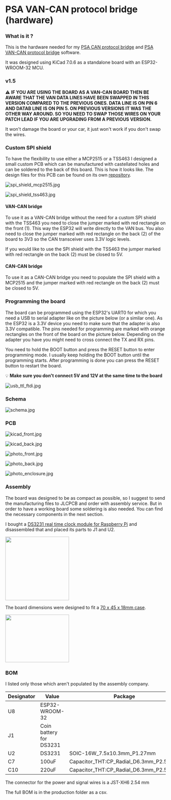 # PSA VAN-CAN protocol bridge (hardware)

### What is it ?
This is the hardware needed for my [PSA CAN protocol bridge][psacanbridge] and [PSA VAN-CAN protocol bridge][psavancanbridge] software.

It was designed using KiCad 7.0.6 as a standalone board with an ESP32-WROOM-32 MCU.

### v1.5

:warning: **IF YOU ARE USING THE BOARD AS A VAN-CAN BOARD THEN BE AWARE THAT THE VAN DATA LINES HAVE BEEN SWAPPED IN THIS VERSION COMPARED TO THE PREVIOUS ONES. DATA LINE IS ON PIN 6 AND DATAB LINE IS ON PIN 5. ON PREVIOUS VERSIONS IT WAS THE OTHER WAY AROUND. SO YOU NEED TO SWAP THOSE WIRES ON YOUR PATCH LEAD IF YOU ARE UPGRADING FROM A PREVIOUS VERSION.**

It won't damage the board or your car, it just won't work if you don't swap the wires.

### Custom SPI shield

To have the flexibility to use either a MCP2515 or a TSS463 I designed a small custom PCB which can be manufactured with castellated holes and can be soldered to the back of this board. This is how it looks like. The design files for this PCB can be found on its own [repository][vancanspishield].

![spi_shield_mcp2515.jpg](https://github.com/morcibacsi/PSAVanCanBridgeHW/blob/v1.5/images/spi_shield_mcp2515.jpg)

![spi_shield_tss463.jpg](https://github.com/morcibacsi/PSAVanCanBridgeHW/blob/v1.5/images/spi_shield_tss463.jpg)

#### VAN-CAN bridge

To use it as a VAN-CAN bridge without the need for a custom SPI shield with the TSS463 you need to close the jumper marked with red rectangle on the front (1). This way the ESP32 will write directly to the VAN bus. You also need to close the jumper marked with red rectangle on the back (2) of the board to 3V3 so the CAN transceiver uses 3.3V logic levels.

If you would like to use the SPI shield with the TSS463 the jumper marked with red rectangle on the back (2) must be closed to 5V.

#### CAN-CAN bridge

To use it as a CAN-CAN bridge you need to populate the SPI shield with a MCP2515 and the jumper marked with red rectangle on the back (2) must be closed to 5V.

### Programming the board

The board can be programmed using the ESP32's UART0 for which you need a USB to serial adapter like on the picture below (or a similar one). As the ESP32 is a 3.3V device you need to make sure that the adapter is also 3.3V compatible.
The pins needed for programming are marked with orange rectangles on the front of the board on the picture below. Depending on the adapter you have you might need to cross connect the TX and RX pins.

You need to hold the BOOT button and press the RESET button to enter programming mode. I usually keep holding the BOOT button until the programming starts. After programming is done you can press the RESET button to restart the board.

💡 **Make sure you don't connect 5V and 12V at the same time to the board**

![usb_ttl_ftdi.jpg](https://github.com/morcibacsi/PSAVanCanBridgeHW/blob/v1.5/images/usb_ttl_ftdi.jpg)

### Schema

![schema.jpg](https://github.com/morcibacsi/PSAVanCanBridgeHW/blob/v1.5/images/schema.jpg)

### PCB

![kicad_front.jpg](https://github.com/morcibacsi/PSAVanCanBridgeHW/blob/v1.5/images/kicad_front.jpg)

![kicad_back.jpg](https://github.com/morcibacsi/PSAVanCanBridgeHW/blob/v1.5/images/kicad_back.jpg)

![photo_front.jpg](https://github.com/morcibacsi/PSAVanCanBridgeHW/blob/v1.5/images/photo_front.jpg)

![photo_back.jpg](https://github.com/morcibacsi/PSAVanCanBridgeHW/blob/v1.5/images/photo_back.jpg)

![photo_enclosure.jpg](https://github.com/morcibacsi/PSAVanCanBridgeHW/blob/v1.5/images/photo_enclosure.jpg)

### Assembly

The board was designed to be as compact as possible, so I suggest to send the manufacturing files to JLCPCB and order with assembly service. But in order to have a working board some soldering is also needed. You can find the necessary components in the next section.

I bought a [DS3231 real time clock module for Raspberry Pi][DS3231] and disassembled that and placed its parts to J1 and U2.

<img src="https://github.com/morcibacsi/PSAVanCanBridgeHW/blob/v1.5/images/ds3231.jpg" width="200" height="200">

The board dimensions were designed to fit a [70 x 45 x 18mm case][enclosure].

<img src="https://github.com/morcibacsi/PSAVanCanBridgeHW/blob/v1.5/images/enclosure.jpg" width="200" height="150">

### BOM

I listed only those which aren't populated by the assembly company.

|Designator|Value         |Package                                         |
|----------|------------|------------------------------------------------|
|U8        |ESP32-WROOM-32      |     |
|J1        |Coin battery for DS3231      |     |
|U2        |DS3231      |SOIC-16W_7.5x10.3mm_P1.27mm     |
|C7        |100uF       |Capacitor_THT:CP_Radial_D6.3mm_P2.50mm     |
|C10       |220uF       |Capacitor_THT:CP_Radial_D6.3mm_P2.50mm     |

The connector for the power and signal wires is a JST-XH6 2.54 mm

The full BOM is in the production folder as a csv.

[vancanspishield]: https://github.com/morcibacsi/VanCanSpiShield
[psacanbridge]: https://github.com/morcibacsi/PSACANBridge
[psavancanbridge]: https://github.com/morcibacsi/PSAVANCANBridge
[DS3231]: https://www.aliexpress.com/item/1005006116699524.html
[enclosure]: https://www.aliexpress.com/item/1005005467281776.html